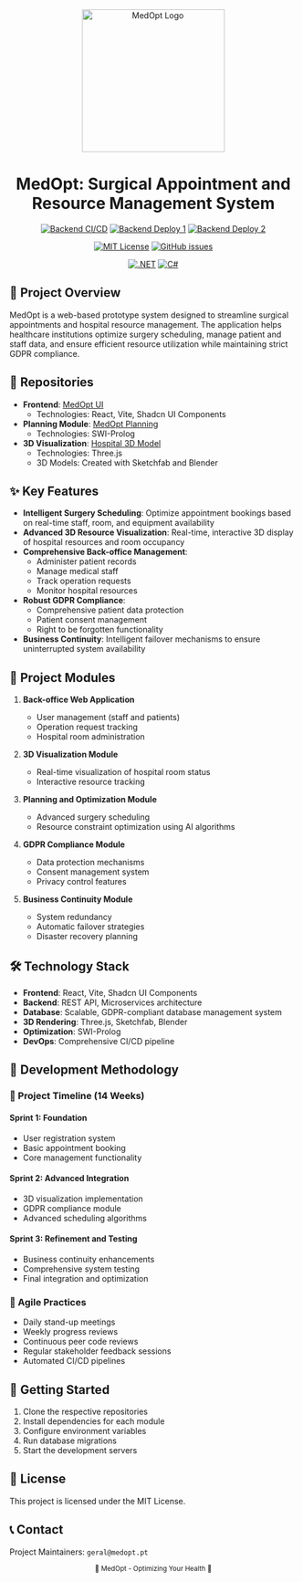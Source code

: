 <div align="center">
  <img src="https://i.imgur.com/BB7Qk6j.png" alt="MedOpt Logo" width="250">

  # MedOpt: Surgical Appointment and Resource Management System

  [![Backend CI/CD](https://github.com/LAPR5-043/sem_5_24_25_043/actions/workflows/backend-ci_cd.yml/badge.svg)](https://github.com/LAPR5-043/sem_5_24_25_043/actions/workflows/backend-ci_cd.yml)
  [![Backend Deploy 1](https://github.com/LAPR5-043/sem_5_24_25_043/actions/workflows/deploy-backend_1.yml/badge.svg)](https://github.com/LAPR5-043/sem_5_24_25_043/actions/workflows/deploy-backend_1.yml)
  [![Backend Deploy 2](https://github.com/LAPR5-043/sem_5_24_25_043/actions/workflows/deploy-backend_2.yml/badge.svg)](https://github.com/LAPR5-043/sem_5_24_25_043/actions/workflows/deploy-backend_2.yml)
  
  [![MIT License](https://img.shields.io/badge/License-MIT-blue.svg)](https://opensource.org/licenses/MIT)
  [![GitHub issues](https://img.shields.io/github/issues/LAPR5-043/sem_5_24_25_043)](https://github.com/LAPR5-043/sem_5_24_25_043/issues)

  [![.NET](https://img.shields.io/badge/.NET-v8-purple?logo=dotnet)](https://dotnet.microsoft.com/)
  [![C#](https://img.shields.io/badge/C%23-v9-green?logo=csharp)](https://docs.microsoft.com/en-us/dotnet/csharp/)
</div>

## 📖 Project Overview

MedOpt is a web-based prototype system designed to streamline surgical appointments and hospital resource management. The application helps healthcare institutions optimize surgery scheduling, manage patient and staff data, and ensure efficient resource utilization while maintaining strict GDPR compliance.

## 📂 Repositories

- **Frontend**: [MedOpt UI](https://github.com/LAPR5-043/medoptui)
  - Technologies: React, Vite, Shadcn UI Components
- **Planning Module**: [MedOpt Planning](https://github.com/LAPR5-043/medopt_planning)
  - Technologies: SWI-Prolog
- **3D Visualization**: [Hospital 3D Model](https://github.com/LAPR5-043/Hospital_3D_Model)
  - Technologies: Three.js
  - 3D Models: Created with Sketchfab and Blender

## ✨ Key Features

- **Intelligent Surgery Scheduling**: Optimize appointment bookings based on real-time staff, room, and equipment availability
- **Advanced 3D Resource Visualization**: Real-time, interactive 3D display of hospital resources and room occupancy
- **Comprehensive Back-office Management**: 
  - Administer patient records
  - Manage medical staff
  - Track operation requests
  - Monitor hospital resources
- **Robust GDPR Compliance**: 
  - Comprehensive patient data protection
  - Patient consent management
  - Right to be forgotten functionality
- **Business Continuity**: Intelligent failover mechanisms to ensure uninterrupted system availability

## 🧩 Project Modules

1. **Back-office Web Application**
   - User management (staff and patients)
   - Operation request tracking
   - Hospital room administration

2. **3D Visualization Module**
   - Real-time visualization of hospital room status
   - Interactive resource tracking

3. **Planning and Optimization Module**
   - Advanced surgery scheduling
   - Resource constraint optimization using AI algorithms

4. **GDPR Compliance Module**
   - Data protection mechanisms
   - Consent management system
   - Privacy control features

5. **Business Continuity Module**
   - System redundancy
   - Automatic failover strategies
   - Disaster recovery planning

## 🛠️ Technology Stack

- **Frontend**: React, Vite, Shadcn UI Components
- **Backend**: REST API, Microservices architecture
- **Database**: Scalable, GDPR-compliant database management system
- **3D Rendering**: Three.js, Sketchfab, Blender
- **Optimization**: SWI-Prolog
- **DevOps**: Comprehensive CI/CD pipeline

## 📅 Development Methodology

### 📅 Project Timeline (14 Weeks)

#### Sprint 1: Foundation
- User registration system
- Basic appointment booking
- Core management functionality

#### Sprint 2: Advanced Integration
- 3D visualization implementation
- GDPR compliance module
- Advanced scheduling algorithms

#### Sprint 3: Refinement and Testing
- Business continuity enhancements
- Comprehensive system testing
- Final integration and optimization

### 🏃 Agile Practices
- Daily stand-up meetings
- Weekly progress reviews
- Continuous peer code reviews
- Regular stakeholder feedback sessions
- Automated CI/CD pipelines

## 🚀 Getting Started

1. Clone the respective repositories
2. Install dependencies for each module
3. Configure environment variables
4. Run database migrations
5. Start the development servers

## 📜 License

This project is licensed under the MIT License.

## 📞 Contact

Project Maintainers: `geral@medopt.pt`

<div align="center">
  <sub>🏥 MedOpt - Optimizing Your Health 🏥</sub>
</div>

